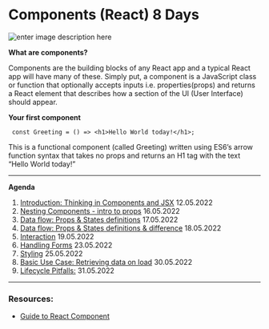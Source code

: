 # Components (React) 8 Days

![enter image description here](https://maksimivanov.com/static/4342f0b06151a8f35ef66bb20f7d4afa/a9e43/react_component_structure.png)

**What are components?**

Components are the building blocks of any React app and a typical React app will have many of these. Simply put, a component is a JavaScript class or function that optionally accepts inputs i.e. properties(props) and returns a React element that describes how a section of the UI (User Interface) should appear.

**Your first component**

```JS
 const Greeting = () => <h1>Hello World today!</h1>;
```

This is a functional component (called Greeting) written using ES6’s arrow function syntax that takes no props and returns an H1 tag with the text “Hello World today!”

---

**Agenda**

1.  [Introduction: Thinking in Components and JSX]() 12.05.2022
2.  [Nesting Components - intro to props]() 16.05.2022
3.  [Data flow: Props & States definitions]() 17.05.2022
4.  [Data flow: Props & States definitions & difference]() 18.05.2022
5.  [Interaction]() 19.05.2022
6.  [Handling Forms]() 23.05.2022
7.  [Styling]() 25.05.2022
8.  [Basic Use Case: Retrieving data on load]() 30.05.2022
9.  [Lifecycle Pitfalls:]() 31.05.2022

---

### Resources:

- [Guide to React Component](https://stackabuse.com/guide-to-react-component/)

